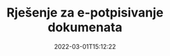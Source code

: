 ---
############################# Static ############################
layout: "product"
date: 2022-03-01T15:12:22
draft: false
#operation: 
#signaturetype: 
#fileformat: 
#productName: Java
lang: hr
#productCode: java
#otherformats: 
#breadcrumb: Put  signature on  for Java
product: "Signature"
product_tag: "signature"

############################# Head ############################
head_title: "C# .NET, Java, Node.js aplikacije za digitalni potpis"
head_description: "Integrirajte e-potpise u .NET, Java ili Node.js aplikacije s GroupDocs.Signature. Potpišite popularne formate poslovnih dokumenata."

############################# Header ############################
title: "Rješenje za e-potpisivanje dokumenata"
description: "Potpišite digitalne dokumente i slike na bilo kojoj platformi koristeći naše fleksibilne API-je i rješenja temeljena na aplikacijama za programere i krajnje korisnike."

############################# APIs ###############################
apis:
  enable: true

  api:
    # api loop
    - title: "GroupDocs.Signature High Code API-ji uključuju"
      link: "/signature/"
      label: "Pregledajte sve API-je visokog koda"
      api_product:
        # api_product loop
        - link: "/signature/net/"
          img_alt: "GroupDocs.Signature for .NET"
          image: "/border/groupdocs-signature-net.svg"
          product: "GroupDocs.Signature for"
          platform: ".NET"
          content: "Izvorni .NET API za dodavanje, pretraživanje i provjeru najpopularnijih vrsta digitalnih potpisa u Microsoft Office, PDF, slike i razne druge formate u .NET aplikacijama."

        # api_product loop
        - link: "/signature/java/"
          img_alt: "GroupDocs.Signature for Java"
          image: "/border/groupdocs-signature-java.svg"
          product: "GroupDocs.Signature for"
          platform: "Java"
          content: "Osnažite Java aplikacije s mogućnostima e-potpisa za digitalno potpisivanje širokog raspona dokumenata i slika na bilo kojem operativnom sustavu s instaliranim JDK-om."

        # api_product loop
        - link: "/signature/nodejs-java/"
          img_alt: "GroupDocs.Signature for Node.js via Java"
          image: "/border/groupdocs-signature-nodejs-java.svg"
          product: "GroupDocs.Signature for"
          platform: "Node.js"
          content: "Naše rješenje Node.js proširuje vaše poslovne aplikacije digitalnim potpisivanjem. Jednostavno stavite elektroničke potpise na popularne dokumente i formate slika."

    # api loop
    - title: "GroupDocs.Signature Low Code API-ji uključuju"
      link: "https://products.groupdocs.cloud/signature"
      label: "Pogledajte sve API-je s niskim kodom"
      api_product:
        # api_product loop
        - link: "https://products.groupdocs.cloud/signature/curl"
          img_alt: "GroupDocs.Signature Cloud for cURL"
          image: "https://www.groupdocs.cloud/templates/groupdocscloud/images/sdk/272x272/groupdocs_signature-for-curl.png"
          product: "GroupDocs.Signature"
          platform: "Cloud for cURL"
          content: "Radite s cURL RESTful API-jem za potpis dokumenata za dodavanje i manipuliranje različitim vrstama potpisa u svim popularnim formatima dokumenata, uključujući PDF, Word, Excel i slike."

        # api_product loop
        - link: "https://products.groupdocs.cloud/signature/net"
          img_alt: "GroupDocs.Signature Cloud SDK for .NET"
          image: "https://www.groupdocs.cloud/templates/groupdocscloud/images/sdk/272x272/groupdocs_signature-for-net.png"
          product: "GroupDocs.Signature"
          platform: "Cloud SDK for .NET"
          content: "Jednostavno koristite RESTful API za e-potpis s .NET SDK-om za upravljanje digitalnim potpisom u brojnim formatima dokumenata unutar .NET aplikacija."

        # api_product loop
        - link: "https://products.groupdocs.cloud/signature/java"
          img_alt: "GroupDocs.Signature Cloud SDK for Java"
          image: "https://www.groupdocs.cloud/templates/groupdocscloud/images/sdk/272x272/groupdocs_signature-for-java.png"
          product: "GroupDocs.Signature"
          platform: "Cloud SDK for Java"
          content: "Implementirajte napredne značajke potpisivanja dokumenata u svojim java aplikacijama s posebno dizajniranim SDK-om za potpis dokumenata za Javu."

    # api loop
    - title: "GroupDocs.Signature No Code Apps Include"
      link: "https://products.groupdocs.app/signature"
      label: "Pogledajte sve aplikacije bez koda"
      api_product:
        # api_product loop
        - link: "https://products.groupdocs.app/signature/total"
          img_alt: "GroupDocs.Signature Total"
          image: "https://www.aspose.cloud/templates/asposeapp/images/products/logo/aspose_signature-app.png"
          product: "GroupDocs.Signature"
          platform: "Total"
          content: "Potpišite Microsoft Word, Excel, PowerPoint, Visio i PDF datoteke tekstom, slikom, crtičnim kodom ili QR kodom."

        # api_product loop
        - link: "https://products.groupdocs.app/signature/docx"
          img_alt: "GroupDocs.Signature DOCX"
          image: "https://www.aspose.cloud/templates/groupdocsapp/images/products/logo/groupdocs_words-app.png"
          product: "GroupDocs.Signature"
          platform: "DOCX"
          content: "Besplatno digitalno potpišite Word dokumente izravno iz svog preglednika."

        # api_product loop
        - link: "https://products.groupdocs.app/signature/pdf"
          img_alt: "GroupDocs.Signature PDF"
          image: "https://www.aspose.cloud/templates/groupdocsapp/images/products/logo/groupdocs_pdf-app.png"
          product: "GroupDocs.Signature"
          platform: "PDF"
          content: "e-potpišite PDF datoteke pomoću teksta, slike ili crtičnog koda iz bilo kojeg web preglednika."

############################# Back to top ###############################
back_to_top:
  enable: true
---